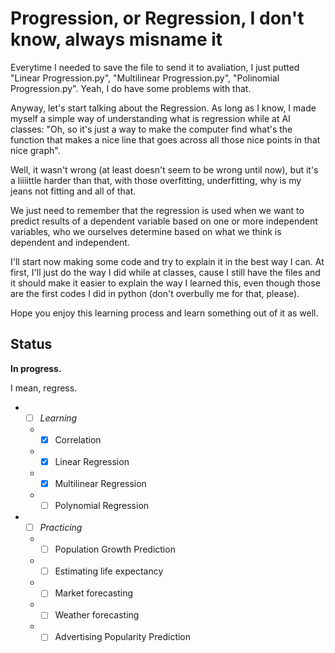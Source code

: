 # Progression, or Regression, I don't know, always misname it

Everytime I needed to save the file to send it to avaliation, I just putted "Linear Progression.py", "Multilinear Progression.py", "Polinomial Progression.py". Yeah, I do have some problems with that.

Anyway, let's start talking about the Regression. As long as I know, I made myself a simple way of understanding what is regression while at AI classes: "Oh, so it's just a way to make the computer find what's the function that makes a nice line that goes across all those nice points in that nice graph".

Well, it wasn't wrong (at least doesn't seem to be wrong until now), but it's a liiiittle harder than that, with those overfitting, underfitting, why is my jeans not fitting and all of that.

We just need to remember that the regression is used when we want to predict results of a dependent variable based on one or more independent variables, who we ourselves determine based on what we think is dependent and independent.

I'll start now making some code and try to explain it in the best way I can. At first, I'll just do the way I did while at classes, cause I still have the files and it should make it easier to explain the way I learned this, even though those are the first codes I did in python (don't overbully me for that, please).

Hope you enjoy this learning process and learn something out of it as well.

## Status
**In progress.**

I mean, regress.

* - [ ] *Learning*
  * - [X] Correlation
  * - [X] Linear Regression
  * - [X] Multilinear Regression
  * - [ ] Polynomial Regression
* - [ ] *Practicing*
  * - [ ] Population Growth Prediction
  * - [ ] Estimating life expectancy
  * - [ ] Market forecasting
  * - [ ] Weather forecasting
  * - [ ] Advertising Popularity Prediction
